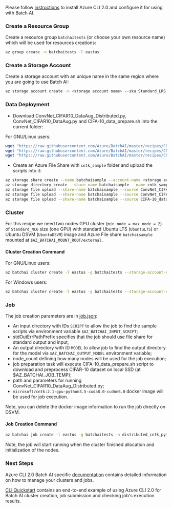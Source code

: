 Please follow [instructions](/documentation/using-azure-cli-20.md) to install Azure CLI 2.0 and configure it for using with Batch AI.

### Create a Resource Group

Create a resource group ```batchaitests``` (or choose your own resource name) which will be used for resources creations:

```sh
az group create -n batchaitests -l eastus
```

### Create a Storage Account

Create a storage account with an unique name in the same region where you are going to use Batch AI:

```sh
az storage account create -n <storage account name> --sku Standard_LRS -l eastus -g batchaitests
```

### Data Deployment

- Download ConvNet_CIFAR10_DataAug_Distributed.py, ConvNet_CIFAR10_DataAug.py and CIFA-10_data_prepare.sh into the current folder:

For GNU/Linux users:

```sh
wget "https://raw.githubusercontent.com/Azure/BatchAI/master/recipes/CNTK/CNTK-GPU-Python-Distributed/ConvNet_CIFAR10_DataAug_Distributed.py?token=AcZzrbN1I34RrKn8MPnn5_dfy86I-XEIks5Z4cfswA%3D%3D" -O ConvNet_CIFAR10_DataAug_Distributed.py
wget "https://raw.githubusercontent.com/Azure/BatchAI/master/recipes/CNTK/CNTK-GPU-Python-Distributed/ConvNet_CIFAR10_DataAug.py?token=AcZzrWAAVqoQXUtPR0JxBF7m4pXbUACzks5Z4cguwA%3D%3D" -O ConvNet_CIFAR10_DataAug.py
wget "https://raw.githubusercontent.com/Azure/BatchAI/master/recipes/CNTK/CNTK-GPU-Python-Distributed/CIFA-10_data_prepare.sh?token=AcZzrdr1tTQK_Gr7EdVXvg-sUarpWMqnks5Z4chYwA%3D%3D" -O CIFA-10_data_prepare.sh
```

- Create an Azure File Share with `cntk_sample` folder and upload the scripts into it:

```sh
az storage share create --name batchaisample --account-name <storage account name>
az storage directory create --share-name batchaisample --name cntk_samples
az storage file upload --share-name batchaisample --source ConvNet_CIFAR10_DataAug_Distributed.py --path cntk_samples
az storage file upload --share-name batchaisample --source ConvNet_CIFAR10_DataAug.py --path cntk_samples
az storage file upload --share-name batchaisample --source CIFA-10_data_prepare.sh --path cntk_samples
```

### Cluster

For this recipe we need two nodes GPU cluster (`min node = max node = 2`) of `Standard_NC6` size (one GPU) with standard Ubuntu LTS (`UbuntuLTS`) or Ubuntu DSVM (```UbuntuDSVM```) image and Azure File share `batchaisample` mounted at `$AZ_BATCHAI_MOUNT_ROOT/external`.

#### Cluster Creation Command

For GNU/Linux users:

```sh
az batchai cluster create -l eastus -g batchaitests --storage-account-name <storage account name> -n nc6 -i UbuntuDSVM -s Standard_NC6 --min 2 --max 2 --afs-name batchaisample --afs-mount-path external -u $USER -k ~/.ssh/id_rsa.pub
```

For Windows users:

```sh
az batchai cluster create -l eastus -g batchaitests --storage-account-name <storage account name> -n nc6 -i UbuntuDSVM -s Standard_NC6 --min 2 --max 2 --afs-name batchaisample --afs-mount-path external -u <user_name> -p <password>
```

### Job

The job creation parameters are in [job.json](./job.json):

- An input directory with IDs `SCRIPT` to allow the job to find the sample scripts via environment variable `$AZ_BATCHAI_INPUT_SCRIPT`;
- stdOutErrPathPrefix specifies that the job should use file share for standard output and input;
- An output directory with ID `MODEL` to allow job to find the output directory for the model via `$AZ_BATCHAI_OUTPUT_MODEL` environment variable;
- node_count defining how many nodes will be used for the job execution;
- job preparation task will execute CIFA-10_data_prepare.sh script to download and preprocess CIFAR-10 dataset on local SSD (at $AZ_BATCHAI_JOB_TEMP);
- path and parameters for running ConvNet_CIFAR10_DataAug_Distributed.py;
- ```microsoft/cntk:2.1-gpu-python3.5-cuda8.0-cudnn6.0``` docker image will be used for job execution.

Note, you can delete the docker image information to run the job directly on DSVM.

#### Job Creation Command

```sh
az batchai job create -l eastus -g batchaitests -n distributed_cntk_python -r nc6 -c job.json
```

Note, the job will start running when the cluster finished allocation and initialization of the nodes.

### Next Steps

Azure CLI 2.0 Batch AI specific [documentation](/documentation/using-azure-cli-20.md) contains detailed information on
how to manage your clusters and jobs.

[CLI Quickstart](https://docs.microsoft.com/en-us/azure/batch-ai/quickstart-cli) contains an end-to-end example of using
Azure CLI 2.0 for Batch AI cluster creation, job submission and checking job's execution results.